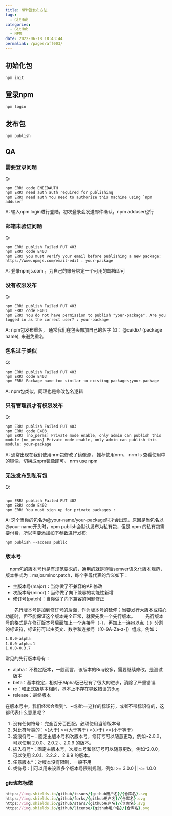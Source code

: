 ```yaml
---
title: NPM包发布方法
tags: 
  - GitHub
categories: 
  - GitHub
  - NPM
date: 2022-06-18 18:43:44
permalink: /pages/aff003/
---
```


## 初始化包

```npm
npm init
```

## 登录npm

```npm
npm login
```

## 发布包

```npm
npm publish
```

## QA

### 需要登录问题

Q:

```npm
npm ERR! code ENEEDAUTH
npm ERR! need auth auth required for publishing
npm ERR! need auth You need to authorize this machine using `npm adduser`
```

A:
输入npm login进行登陆，初次登录会发送邮件确认，npm adduser也行

### 邮箱未验证问题

Q:

```npm
npm ERR! publish Failed PUT 403
npm ERR! code E403
npm ERR! you must verify your email before publishing a new package: https://www.npmjs.com/email-edit : your-package
```

A:
登录npmjs.com ，为自己的账号绑定一个可用的邮箱即可

### 没有权限发布

Q:

```npm
npm ERR! publish Failed PUT 403
npm ERR! code E403
npm ERR! You do not have permission to publish "your-package". Are you logged in as the correct user? : your-package
```

A:
npm包发布重名， 通常我们在包头部加自己的名字 如： @caidix/ (package name), 来避免重名

### 包名过于类似

Q:

```npm
npm ERR! publish Failed PUT 403
npm ERR! code E403
npm ERR! Package name too similar to existing packages;your-package
```

A:
npm包类似，同理也是修改包名逻辑

### 只有管理员才有权限发布

Q:

```npm
npm ERR! publish Failed PUT 403
npm ERR! code E403
npm ERR! [no_perms] Private mode enable, only admin can publish this module [no_perms] Private mode enable, only admin can publish this module: your-package
```

A:
通常出现在我们使用nrm包修改了镜像源， 推荐使用nrm， nrm ls 查看使用中的镜像，切换成npm镜像即可。 nrm use npm

### 无法发布到私有包

Q:

```npm

npm ERR! publish Failed PUT 402
npm ERR! code E402
npm ERR! You must sign up for private packages :
```

A:
这个当你的包名为@your-name/your-package时才会出现，原因是当包名以@your-name开头时，npm publish会默认发布为私有包，但是 npm 的私有包需要付费，所以需要添加如下参数进行发布:

```npm
npm publish --access public
```

### 版本号

　npm包的版本号也是有规范要求的，通用的就是遵循semver语义化版本规范，版本格式为：major.minor.patch，每个字母代表的含义如下：

- 主版本号(major)：当你做了不兼容的API修改
- 次版本号(minor)：当你做了向下兼容的功能性新增
- 修订号(patch)：当你做了向下兼容的问题修正

　　先行版本号是加到修订号的后面，作为版本号的延伸；当要发行大版本或核心功能时，但不能保证这个版本完全正常，就要先发一个先行版本。
　　先行版本号的格式是在修订版本号后面加上一个连接号（-），再加上一连串以点（.）分割的标识符，标识符可以由英文、数字和连接号（[0-9A-Za-z-]）组成。例如：

```md
1.0​​.0-alpha
1.0.0-alpha.1
1.0.0-0.3.7
```

常见的先行版本号有：

- alpha：不稳定版本，一般而言，该版本的Bug较多，需要继续修改，是测试版本
- beta：基本稳定，相对于Alpha版已经有了很大的进步，消除了严重错误
- rc：和正式版基本相同，基本上不存在导致错误的Bug
- release：最终版本

在版本号中，我们经常会看到^、~或者>=这样的标识符，或者不带标识符的，这都代表什么意思呢？

1. 没有任何符号：完全百分百匹配，必须使用当前版本号
2. 对比符号类的：>(大于)  >=(大于等于) <(小于) <=(小于等于)
3. 波浪符号~：固定主版本号和次版本号，修订号可以随意更改，例如~2.0.0，可以使用 2.0.0、2.0.2 、2.0.9 的版本。
4. 插入符号^：固定主版本号，次版本号和修订号可以随意更改，例如^2.0.0，可以使用 2.0.1、2.2.2 、2.9.9 的版本。
5. 任意版本*：对版本没有限制，一般不用
6. 或符号：||可以用来设置多个版本号限制规则，例如 >= 3.0.0 || <= 1.0.0

### git动态标徽

```ruby
https://img.shields.io/github/issues/{github用户名}/{仓库名}.svg
https://img.shields.io/github/forks/{github用户名}/{仓库名}.svg
https://img.shields.io/github/stars/{github用户名}/{仓库名}.svg
https://img.shields.io/github/license/{github用户名}/{仓库名}.svg
```
